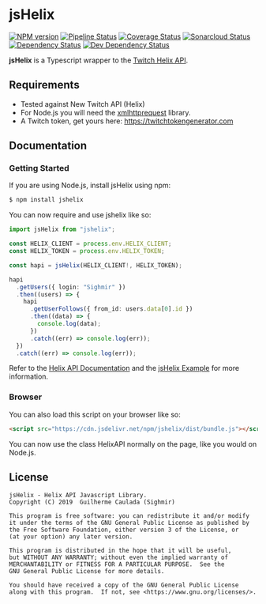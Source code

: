 # jsHelix

[npm-url]: https://npmjs.org/package/jshelix
[npm-image]: https://img.shields.io/npm/v/jshelix.svg
[pipeline-image]: https://github.com/Sighmir/jsHelix/workflows/CI/CD/badge.svg
[pipeline-url]: https://github.com/Sighmir/jsHelix/actions?query=workflow%3ACI%2FCD
[coverage-image]: https://codecov.io/gh/Sighmir/jsHelix/graph/badge.svg
[coverage-url]: https://codecov.io/gh/Sighmir/jsHelix
[quality-image]: https://sonarcloud.io/api/project_badges/measure?project=jsHelix&metric=alert_status
[quality-url]: https://sonarcloud.io/dashboard?id=jsHelix
[depstat-url]: https://david-dm.org/Sighmir/jsHelix
[depstat-image]: https://david-dm.org/Sighmir/jsHelix/status.svg
[devdepstat-url]: https://david-dm.org/Sighmir/jsHelix?type=dev
[devdepstat-image]: https://david-dm.org/Sighmir/jsHelix/dev-status.svg

[![NPM version][npm-image]][npm-url]
[![Pipeline Status][pipeline-image]][pipeline-url]
[![Coverage Status][coverage-image]][coverage-url]
[![Sonarcloud Status][quality-image]][quality-url]
[![Dependency Status][depstat-image]][depstat-url]
[![Dev Dependency Status][devdepstat-image]][devdepstat-url]

**jsHelix** is a Typescript wrapper to the [Twitch Helix API](https://dev.twitch.tv/docs/api/reference/).

## Requirements

- Tested against New Twitch API (Helix)
- For Node.js you will need the [xmlhttprequest](https://www.npmjs.com/package/xmlhttprequest) library.
- A Twitch token, get yours here: https://twitchtokengenerator.com

## Documentation

### Getting Started

If you are using Node.js, install jsHelix using npm:

```bash
$ npm install jshelix
```

You can now require and use jshelix like so:

```ts
import jsHelix from "jshelix";

const HELIX_CLIENT = process.env.HELIX_CLIENT;
const HELIX_TOKEN = process.env.HELIX_TOKEN;

const hapi = jsHelix(HELIX_CLIENT!, HELIX_TOKEN);

hapi
  .getUsers({ login: "Sighmir" })
  .then((users) => {
    hapi
      .getUserFollows({ from_id: users.data[0].id })
      .then((data) => {
        console.log(data);
      })
      .catch((err) => console.log(err));
  })
  .catch((err) => console.log(err));
```

Refer to the [Helix API Documentation](https://dev.twitch.tv/docs/api/reference/) and the [jsHelix Example](https://github.com/Sighmir/jsHelix/tree/master/example) for more information.

### Browser

You can also load this script on your browser like so:

```html
<script src="https://cdn.jsdelivr.net/npm/jshelix/dist/bundle.js"></script>
```

You can now use the class HelixAPI normally on the page, like you would on Node.js.

## License

```
jsHelix - Helix API Javascript Library.
Copyright (C) 2019  Guilherme Caulada (Sighmir)

This program is free software: you can redistribute it and/or modify
it under the terms of the GNU General Public License as published by
the Free Software Foundation, either version 3 of the License, or
(at your option) any later version.

This program is distributed in the hope that it will be useful,
but WITHOUT ANY WARRANTY; without even the implied warranty of
MERCHANTABILITY or FITNESS FOR A PARTICULAR PURPOSE.  See the
GNU General Public License for more details.

You should have received a copy of the GNU General Public License
along with this program.  If not, see <https://www.gnu.org/licenses/>.
```

